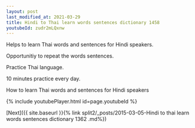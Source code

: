```yaml
---
layout: post
last_modified_at: 2021-03-29
title: Hindi to Thai learn words sentences dictionary 1458 
youtubeId: zudr2mLQxnw
---
```

 
 
Helps to learn Thai words and sentences for Hindi speakers.

Opportunitiy to repeat the words sentences. 

Practice Thai language. 
 
10 minutes practice every day. 
 
How to learn Thai words and sentences for Hindi speakers 
 
{% include youtubePlayer.html id=page.youtubeId %}
 
 
[Next]({{ site.baseurl }}{% link  split2/_posts/2015-03-05-Hindi to thai learn words sentences dictionary 1362 .md%})
 
